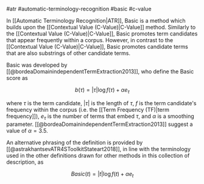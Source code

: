 #atr #automatic-terminology-recognition #basic #c-value 

In [[Automatic Terminology Recognition|ATR]], Basic is a method which builds upon the [[Contextual Value (C-Value)|C-Value]] method. Similarly to the [[Contextual Value (C-Value)|C-Value]], Basic promotes term candidates that appear frequently within a corpus. However, in contrast to the [[Contextual Value (C-Value)|C-Value]], Basic promotes candidate terms that are also substrings of other candidate terms.

Basic was developed by [[@bordeaDomainindependentTermExtraction2013]], who define the Basic score as

$$b(\tau) = \left| \tau \right| \log f(\tau) + \alpha e_\tau$$

where $\tau$ is the term candidate, $\left| \tau \right|$ is the length of $\tau$, $f$ is the term candidate's frequency within the corpus (i.e. the [[Term Frequency (TF)|term frequency]]), $e_\tau$ is the number of terms that embed $\tau$, and $\alpha$ is a smoothing parameter. [[@bordeaDomainindependentTermExtraction2013]] suggest a value of $\alpha = 3.5$.

An alternative phrasing of the definition is provided by [[@astrakhantsevATR4SToolkitStateart2018]], in line with the terminology used in the other definitions drawn for other methods in this collection of description, as

$$Basic(t) = \left| t \right| \log f(t) + \alpha e_t$$